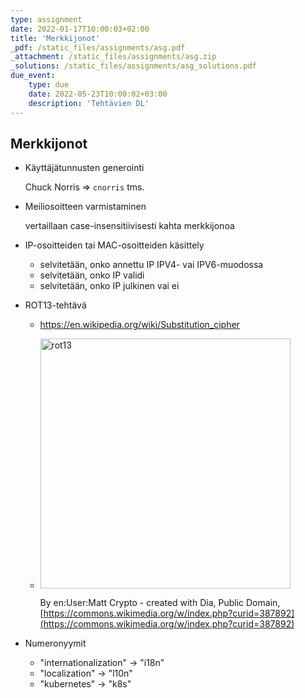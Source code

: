 ```yaml
---
type: assignment
date: 2022-01-17T10:00:03+02:00
title: 'Merkkijonot'
_pdf: /static_files/assignments/asg.pdf
_attachment: /static_files/assignments/asg.zip
_solutions: /static_files/assignments/asg_solutions.pdf
due_event: 
    type: due
    date: 2022-05-23T10:00:02+03:00
    description: 'Tehtävien DL'
---
```




## Merkkijonot

* Käyttäjätunnusten generointi

    Chuck Norris => `cnorris` tms.

* Meiliosoitteen varmistaminen

    vertaillaan case-insensitiivisesti kahta merkkijonoa

* IP-osoitteiden tai MAC-osoitteiden käsittely 

    * selvitetään, onko annettu IP IPV4- vai IPV6-muodossa
    * selvitetään, onko IP validi
    * selvitetään, onko IP julkinen vai ei

* ROT13-tehtävä

    * https://en.wikipedia.org/wiki/Substitution_cipher
    * <img src="https://upload.wikimedia.org/wikipedia/commons/2/2a/ROT13.png" alt="rot13" style="width:400px;" />

        By en:User:Matt Crypto - created with Dia, Public Domain, [https://commons.wikimedia.org/w/index.php?curid=387892](https://commons.wikimedia.org/w/index.php?curid=387892)

* Numeronyymit

    * "internationalization" &rarr; "i18n"
    * "localization" &rarr; "l10n"
    * "kubernetes" &rarr; "k8s"

